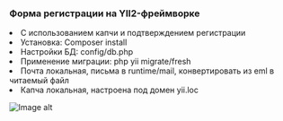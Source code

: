 ### Форма регистрации на YII2-фреймворке
<li>С использованием капчи и подтверждением регистрации</li>
<li>Установка: Composer install</li>
<li>Настройки БД: config/db.php</li>
<li>Применение миграции: php yii migrate/fresh</li>
<li>Почта локальная, письма в runtime/mail, конвертировать из eml в читаемый файл</li>
<li>Капча локальная, настроена под домен yii.loc</li>

![Image alt](https://github.com/North-Guard/YiiFormApp/blob/master/screenshot.png)
